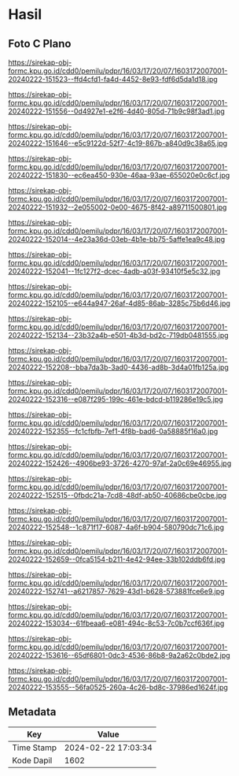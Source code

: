 # Hasil

## Foto C Plano

https://sirekap-obj-formc.kpu.go.id/cdd0/pemilu/pdpr/16/03/17/20/07/1603172007001-20240222-151523--ffd4cfd1-fa4d-4452-8e93-fdf6d5da1d18.jpg

https://sirekap-obj-formc.kpu.go.id/cdd0/pemilu/pdpr/16/03/17/20/07/1603172007001-20240222-151556--0d4927e1-e2f6-4d40-805d-71b9c98f3ad1.jpg

https://sirekap-obj-formc.kpu.go.id/cdd0/pemilu/pdpr/16/03/17/20/07/1603172007001-20240222-151646--e5c9122d-52f7-4c19-867b-a840d9c38a65.jpg

https://sirekap-obj-formc.kpu.go.id/cdd0/pemilu/pdpr/16/03/17/20/07/1603172007001-20240222-151830--ec6ea450-930e-46aa-93ae-655020e0c6cf.jpg

https://sirekap-obj-formc.kpu.go.id/cdd0/pemilu/pdpr/16/03/17/20/07/1603172007001-20240222-151932--2e055002-0e00-4675-8f42-a89711500801.jpg

https://sirekap-obj-formc.kpu.go.id/cdd0/pemilu/pdpr/16/03/17/20/07/1603172007001-20240222-152014--4e23a36d-03eb-4b1e-bb75-5affe1ea9c48.jpg

https://sirekap-obj-formc.kpu.go.id/cdd0/pemilu/pdpr/16/03/17/20/07/1603172007001-20240222-152041--1fc127f2-dcec-4adb-a03f-93410f5e5c32.jpg

https://sirekap-obj-formc.kpu.go.id/cdd0/pemilu/pdpr/16/03/17/20/07/1603172007001-20240222-152105--e644a947-26af-4d85-86ab-3285c75b6d46.jpg

https://sirekap-obj-formc.kpu.go.id/cdd0/pemilu/pdpr/16/03/17/20/07/1603172007001-20240222-152134--23b32a4b-e501-4b3d-bd2c-719db0481555.jpg

https://sirekap-obj-formc.kpu.go.id/cdd0/pemilu/pdpr/16/03/17/20/07/1603172007001-20240222-152208--bba7da3b-3ad0-4436-ad8b-3d4a01fb125a.jpg

https://sirekap-obj-formc.kpu.go.id/cdd0/pemilu/pdpr/16/03/17/20/07/1603172007001-20240222-152316--e087f295-199c-461e-bdcd-b119286e19c5.jpg

https://sirekap-obj-formc.kpu.go.id/cdd0/pemilu/pdpr/16/03/17/20/07/1603172007001-20240222-152355--fc1cfbfb-7ef1-4f8b-bad6-0a58885f16a0.jpg

https://sirekap-obj-formc.kpu.go.id/cdd0/pemilu/pdpr/16/03/17/20/07/1603172007001-20240222-152426--4906be93-3726-4270-97af-2a0c69e46955.jpg

https://sirekap-obj-formc.kpu.go.id/cdd0/pemilu/pdpr/16/03/17/20/07/1603172007001-20240222-152515--0fbdc21a-7cd8-48df-ab50-40686cbe0cbe.jpg

https://sirekap-obj-formc.kpu.go.id/cdd0/pemilu/pdpr/16/03/17/20/07/1603172007001-20240222-152548--1c871f17-6087-4a6f-b904-580790dc71c6.jpg

https://sirekap-obj-formc.kpu.go.id/cdd0/pemilu/pdpr/16/03/17/20/07/1603172007001-20240222-152659--0fca5154-b211-4e42-94ee-33b102ddb6fd.jpg

https://sirekap-obj-formc.kpu.go.id/cdd0/pemilu/pdpr/16/03/17/20/07/1603172007001-20240222-152741--a6217857-7629-43d1-b628-573881fce6e9.jpg

https://sirekap-obj-formc.kpu.go.id/cdd0/pemilu/pdpr/16/03/17/20/07/1603172007001-20240222-153034--61fbeaa6-e081-494c-8c53-7c0b7ccf636f.jpg

https://sirekap-obj-formc.kpu.go.id/cdd0/pemilu/pdpr/16/03/17/20/07/1603172007001-20240222-153616--65df6801-0dc3-4536-86b8-9a2a62c0bde2.jpg

https://sirekap-obj-formc.kpu.go.id/cdd0/pemilu/pdpr/16/03/17/20/07/1603172007001-20240222-153555--56fa0525-260a-4c26-bd8c-37986ed1624f.jpg


## Metadata

| Key        | Value               |
| ---------- | ------------------- |
| Time Stamp | 2024-02-22 17:03:34 |
| Kode Dapil | 1602                |



